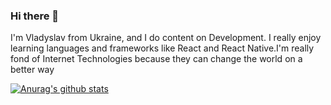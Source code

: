 ### Hi there 👋
I'm Vladyslav from Ukraine, and I do content on Development. I really enjoy learning languages and frameworks like React and React Native.I'm really fond of Internet Technologies because they can change the world on a better way

[![Anurag's github stats](https://github-readme-stats.vercel.app/api?username=Vladyslavos)](https://github.com/anuraghazra/github-readme-stats)
